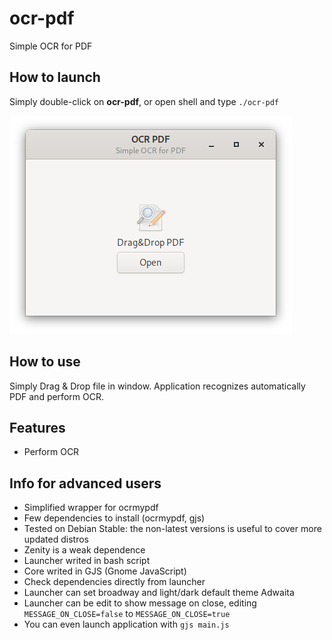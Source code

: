 # ocr-pdf
Simple OCR for PDF

## How to launch
Simply double-click on **ocr-pdf**, or open shell and type `./ocr-pdf`

![main_window](https://raw.githubusercontent.com/TonyWhite/ocr-pdf/main/Screenshots/Screenshot.png)

## How to use
Simply Drag & Drop file in window. Application recognizes automatically PDF and perform OCR.

## Features
- Perform OCR

## Info for advanced users
- Simplified wrapper for ocrmypdf
- Few dependencies to install (ocrmypdf, gjs)
- Tested on Debian Stable: the non-latest versions is useful to cover more updated distros
- Zenity is a weak dependence
- Launcher writed in bash script
- Core writed in GJS (Gnome JavaScript)
- Check dependencies directly from launcher
- Launcher can set broadway and light/dark default theme Adwaita
- Launcher can be edit to show message on close, editing `MESSAGE_ON_CLOSE=false` to `MESSAGE_ON_CLOSE=true`
- You can even launch application with `gjs main.js`
